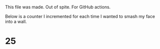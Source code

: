 This file was made. Out of spite. For GitHub actions.

Below is a counter I incremented for each time I wanted to smash my face into a wall.

# 25
